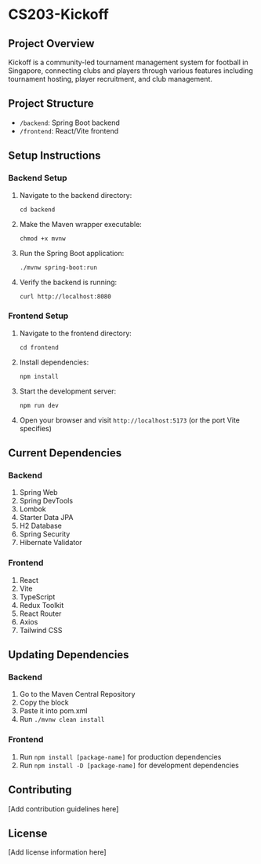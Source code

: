 # CS203-Kickoff

## Project Overview
Kickoff is a community-led tournament management system for football in Singapore, connecting clubs and players through various features including tournament hosting, player recruitment, and club management.

## Project Structure
- `/backend`: Spring Boot backend
- `/frontend`: React/Vite frontend

## Setup Instructions

### Backend Setup
1. Navigate to the backend directory:
   ```
   cd backend
   ```
2. Make the Maven wrapper executable:
   ```
   chmod +x mvnw
   ```
3. Run the Spring Boot application:
   ```
   ./mvnw spring-boot:run
   ```
4. Verify the backend is running:
   ```
   curl http://localhost:8080
   ```

### Frontend Setup
1. Navigate to the frontend directory:
   ```
   cd frontend
   ```
2. Install dependencies:
   ```
   npm install
   ```
3. Start the development server:
   ```
   npm run dev
   ```
4. Open your browser and visit `http://localhost:5173` (or the port Vite specifies)

## Current Dependencies

### Backend
1. Spring Web
2. Spring DevTools
3. Lombok
4. Starter Data JPA
5. H2 Database
6. Spring Security
7. Hibernate Validator

### Frontend
1. React
2. Vite
3. TypeScript
4. Redux Toolkit
5. React Router
6. Axios
7. Tailwind CSS

## Updating Dependencies

### Backend
1. Go to the Maven Central Repository
2. Copy the <dependency> block
3. Paste it into pom.xml
4. Run `./mvnw clean install`

### Frontend
1. Run `npm install [package-name]` for production dependencies
2. Run `npm install -D [package-name]` for development dependencies

## Contributing
[Add contribution guidelines here]

## License
[Add license information here]

